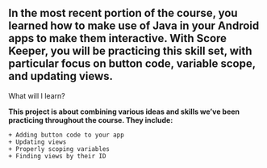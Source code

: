 ## In the most recent portion of the course, you learned how to make use of Java in your Android apps to make them interactive. With Score Keeper, you will be practicing this skill set, with particular focus on button code, variable scope, and updating views.
What will I learn?

__This project is about combining various ideas and skills we’ve been practicing throughout the course. They include:__

    + Adding button code to your app
    + Updating views
    + Properly scoping variables
    + Finding views by their ID
